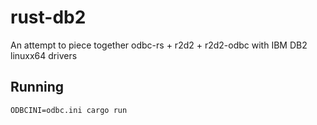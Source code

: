 # rust-db2
An attempt to piece together odbc-rs + r2d2 + r2d2-odbc with IBM DB2 linuxx64 drivers

## Running

`ODBCINI=odbc.ini cargo run`
